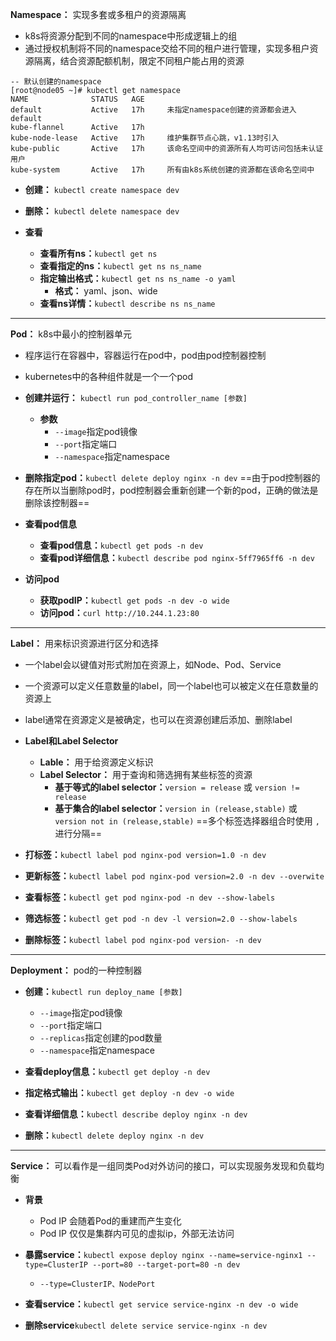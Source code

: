 **Namespace：** 实现多套或多租户的资源隔离
- k8s将资源分配到不同的namespace中形成逻辑上的组
- 通过授权机制将不同的namespace交给不同的租户进行管理，实现多租户资源隔离，结合资源配额机制，限定不同租户能占用的资源
```
-- 默认创建的namespace
[root@node05 ~]# kubectl get namespace
NAME              STATUS   AGE
default           Active   17h     未指定namespace创建的资源都会进入default
kube-flannel      Active   17h     
kube-node-lease   Active   17h     维护集群节点心跳，v1.13时引入
kube-public       Active   17h     该命名空间中的资源所有人均可访问包括未认证用户     
kube-system       Active   17h     所有由k8s系统创建的资源都在该命名空间中
```

- **创建：** `kubectl create namespace dev`

- **删除：** `kubectl delete namespace dev`

- **查看**
  - **查看所有ns：**`kubectl get ns`
  - **查看指定的ns：**`kubectl get ns ns_name`
  - **指定输出格式：**`kubectl get ns ns_name -o yaml`
    - **格式：** yaml、json、wide
  - **查看ns详情：**`kubectl describe ns ns_name`

****

**Pod：** k8s中最小的控制器单元
- 程序运行在容器中，容器运行在pod中，pod由pod控制器控制
- kubernetes中的各种组件就是一个一个pod

- **创建并运行：** `kubectl run pod_controller_name [参数]`
  - **参数**
    - `--image`指定pod镜像
    - `--port`指定端口
    - `--namespace`指定namespace

- **删除指定pod：**`kubectl delete deploy nginx -n dev`
==由于pod控制器的存在所以当删除pod时，pod控制器会重新创建一个新的pod，正确的做法是删除该控制器==

- **查看pod信息**
  - **查看pod信息：**`kubectl get pods -n dev`
  - **查看pod详细信息：**`kubectl describe pod nginx-5ff7965ff6 -n dev`

- **访问pod**
  - **获取podIP：**`kubectl get pods -n dev -o wide`
  - **访问pod：**`curl http://10.244.1.23:80`

****

**Label：** 用来标识资源进行区分和选择
- 一个label会以键值对形式附加在资源上，如Node、Pod、Service
- 一个资源可以定义任意数量的label，同一个label也可以被定义在任意数量的资源上
- label通常在资源定义是被确定，也可以在资源创建后添加、删除label

- **Label和Label Selector**
  - **Lable：** 用于给资源定义标识
  - **Label Selector：** 用于查询和筛选拥有某些标签的资源
    - **基于等式的label selector：**`version = release` 或 `version != release`
    - **基于集合的label selector：**`version in (release,stable)` 或 `version not in (release,stable)`
==多个标签选择器组合时使用 `,` 进行分隔==

- **打标签：**`kubectl label pod nginx-pod version=1.0 -n dev`

- **更新标签：**`kubectl label pod nginx-pod version=2.0 -n dev --overwite`

- **查看标签：**`kubectl get pod nginx-pod -n dev --show-labels`

- **筛选标签：**`kubectl get pod -n dev -l version=2.0 --show-labels`

- **删除标签：**`kubectl label pod nginx-pod version- -n dev`

****

**Deployment：** pod的一种控制器
- **创建：**`kubectl run deploy_name [参数]`
  - `--image`指定pod镜像
  - `--port`指定端口
  - `--replicas`指定创建的pod数量
  - `--namespace`指定namespace

- **查看deploy信息：**`kubectl get deploy -n dev`

- **指定格式输出：**`kubectl get deploy -n dev -o wide`

- **查看详细信息：**`kubectl describe deploy nginx -n dev`

- **删除：**`kubectl delete deploy nginx -n dev`

****

**Service：** 可以看作是一组同类Pod对外访问的接口，可以实现服务发现和负载均衡
- **背景**
  - Pod IP 会随着Pod的重建而产生变化
  - Pod IP 仅仅是集群内可见的虚拟ip，外部无法访问

- **暴露service：**`kubectl expose deploy nginx --name=service-nginx1 --type=ClusterIP --port=80 --target-port=80 -n dev`
  - `--type=ClusterIP、NodePort`

- **查看service：**`kubectl get service service-nginx -n dev -o wide`

- **删除service**`kubectl delete service service-nginx -n dev`